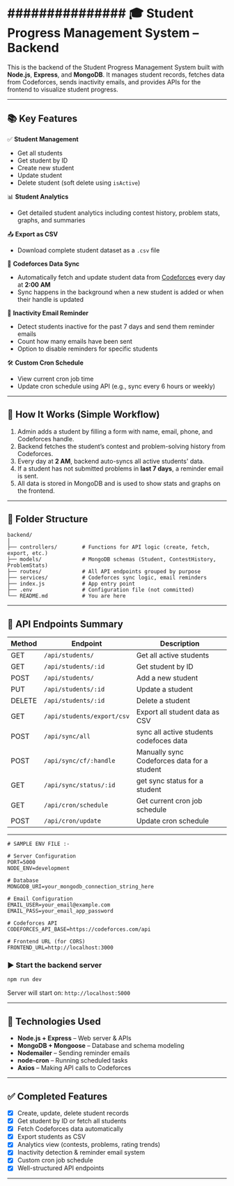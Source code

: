 # ############### 🎓 Student Progress Management System – Backend

This is the backend of the Student Progress Management System built with **Node.js**, **Express**, and **MongoDB**. It manages student records, fetches data from Codeforces, sends inactivity emails, and provides APIs for the frontend to visualize student progress.

---

## 📚 Key Features

✅ **Student Management**

* Get all students
* Get student by ID
* Create new student
* Update student
* Delete student (soft delete using `isActive`)

📊 **Student Analytics**

* Get detailed student analytics including contest history, problem stats, graphs, and summaries

📤 **Export as CSV**

* Download complete student dataset as a `.csv` file

🔄 **Codeforces Data Sync**

* Automatically fetch and update student data from [Codeforces](https://codeforces.com/api) every day at **2:00 AM**
* Sync happens in the background when a new student is added or when their handle is updated

📧 **Inactivity Email Reminder**

* Detect students inactive for the past 7 days and send them reminder emails
* Count how many emails have been sent
* Option to disable reminders for specific students

🛠️ **Custom Cron Schedule**

* View current cron job time
* Update cron schedule using API (e.g., sync every 6 hours or weekly)

---

## 🧠 How It Works (Simple Workflow)

1. Admin adds a student by filling a form with name, email, phone, and Codeforces handle.
2. Backend fetches the student’s contest and problem-solving history from Codeforces.
3. Every day at **2 AM**, backend auto-syncs all active students' data.
4. If a student has not submitted problems in **last 7 days**, a reminder email is sent.
5. All data is stored in MongoDB and is used to show stats and graphs on the frontend.

---

## 📁 Folder Structure

```
backend/
│
├── controllers/        # Functions for API logic (create, fetch, export, etc.)
├── models/             # MongoDB schemas (Student, ContestHistory, ProblemStats)
├── routes/             # All API endpoints grouped by purpose
├── services/           # Codeforces sync logic, email reminders
├── index.js            # App entry point
├── .env                # Configuration file (not committed)
└── README.md           # You are here
```

---

## 🔌 API Endpoints Summary

| Method | Endpoint                 | Description                                 
| ------ | ------------------------ | ------------------------------------------- 
| GET    | `/api/students/`          | Get all active students                     
| GET    | `/api/students/:id`      | Get student by ID                           
| POST   | `/api/students/`          | Add a new student                           
| PUT    | `/api/students/:id`      | Update a student                            
| DELETE | `/api/students/:id`      | Delete a student                            
| GET    | `/api/students/export/csv`   | Export all student data as CSV              
| POST   | `/api/sync/all`           | sync all active students codefoces data                 
| POST   | `/api/sync/cf/:handle`   | Manually sync Codeforces data for a student 
| GET   | `/api/sync/status/:id`   | get sync status for a student 
| GET    | `/api/cron/schedule`              | Get current cron job schedule               
| POST   | `/api/cron/update`       | Update cron schedule                        

---


```
# SAMPLE ENV FILE :-

# Server Configuration
PORT=5000
NODE_ENV=development

# Database
MONGODB_URI=your_mongodb_connection_string_here

# Email Configuration
EMAIL_USER=your_email@example.com
EMAIL_PASS=your_email_app_password

# Codeforces API
CODEFORCES_API_BASE=https://codeforces.com/api

# Frontend URL (for CORS)
FRONTEND_URL=http://localhost:3000

```

### ▶️ Start the backend server

```bash
npm run dev
```

Server will start on: `http://localhost:5000`

---

## 📌 Technologies Used

* **Node.js + Express** – Web server & APIs
* **MongoDB + Mongoose** – Database and schema modeling
* **Nodemailer** – Sending reminder emails
* **node-cron** – Running scheduled tasks
* **Axios** – Making API calls to Codeforces

---

## ✅ Completed Features

* [x] Create, update, delete student records
* [x] Get student by ID or fetch all students
* [x] Fetch Codeforces data automatically
* [x] Export students as CSV
* [x] Analytics view (contests, problems, rating trends)
* [x] Inactivity detection & reminder email system
* [x] Custom cron job schedule
* [x] Well-structured API endpoints

---

